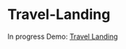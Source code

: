 # Travel-Landing
In progress
Demo: <a href="https://wizardiq.github.io/Travel-Landing/" target="_blank">Travel Landing</a>

